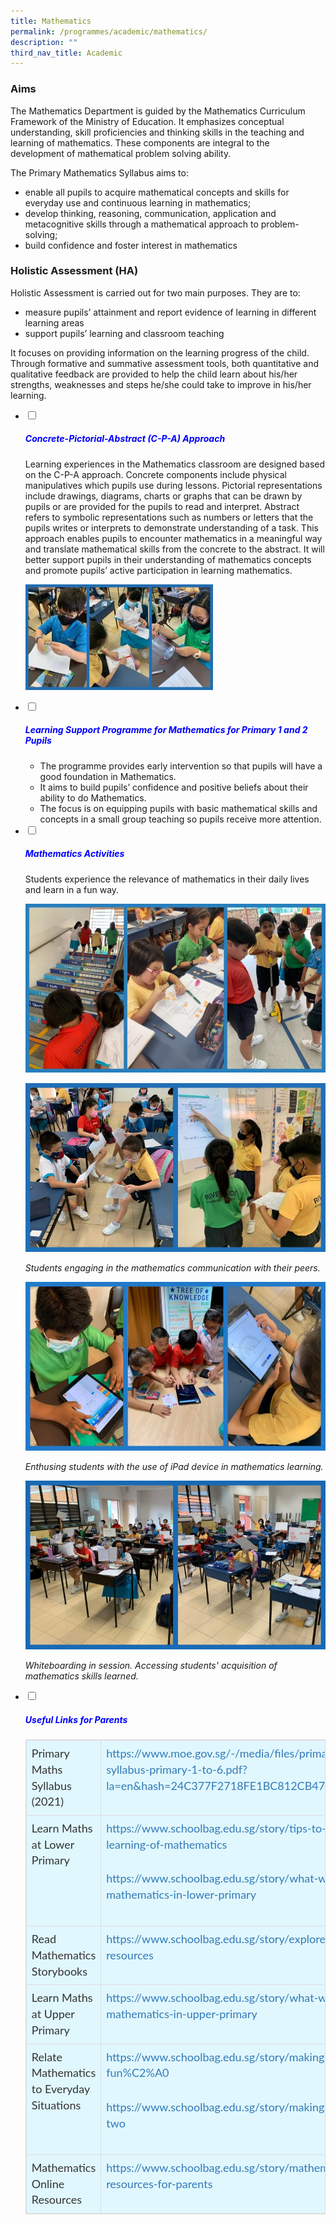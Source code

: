 ```yaml
---
title: Mathematics
permalink: /programmes/academic/mathematics/
description: ""
third_nav_title: Academic
---
```

### **Aims**

The Mathematics Department is guided by the Mathematics Curriculum Framework of the Ministry of Education. It emphasizes conceptual understanding, skill proficiencies and thinking skills in the teaching and learning of mathematics. These components are integral to the development of mathematical problem solving ability.

The Primary Mathematics Syllabus aims to:

*   enable all pupils to acquire mathematical concepts and skills for everyday use and continuous learning in mathematics;
*   develop thinking, reasoning, communication, application and metacognitive skills through a mathematical approach to problem-solving;
*   build confidence and foster interest in mathematics

### **Holistic Assessment (HA)**

Holistic Assessment is carried out for two main purposes. They are to:

*   measure pupils’ attainment and report evidence of learning in different learning areas
*   support pupils’ learning and classroom teaching

It focuses on providing information on the learning progress of the child. Through formative and summative assessment tools, both quantitative and qualitative feedback are provided to help the child learn about his/her strengths, weaknesses and steps he/she could take to improve in his/her learning.

<ul class="jekyllcodex_accordion">
<li>
<input type="checkbox" id="accordion1">
<label for="accordion1"><h5 style="color:blue">Concrete-Pictorial-Abstract (C-P-A) Approach</h5></label>
<div>
<p>Learning experiences in the Mathematics classroom are designed based on the C-P-A approach. Concrete components include physical manipulatives which pupils use during lessons. Pictorial representations include drawings, diagrams, charts or graphs that can be drawn by pupils or are provided for the pupils to read and interpret. Abstract refers to symbolic representations such as numbers or letters that the pupils writes or interprets to demonstrate understanding of a task. This approach enables pupils to encounter mathematics in a meaningful way and translate mathematical skills from the concrete to the abstract. It will better support pupils in their understanding of mathematics concepts and promote pupils’ active participation in learning mathematics.</p>
<p><img src="/images/CPA-1-300x169.jpg" style="width:300px"></p>	
</div>
</li>
	
<li>
<input type="checkbox" id="accordion2">
<label for="accordion2"><h5 style="color:blue">Learning Support Programme for Mathematics for Primary 1 and 2 Pupils</h5></label>
<div>

<ul>
<li>The programme provides early intervention so that pupils will have a good foundation in Mathematics.</li>
<li>It aims to build pupils’ confidence and positive beliefs about their ability to do Mathematics.</li>
<li>The focus is on equipping pupils with basic mathematical skills and concepts in a small group teaching so pupils receive more attention.</li>
</ul>
</div>
</li>
	
<li>
<input type="checkbox" id="accordion3">
<label for="accordion3"><h5 style="color:blue">Mathematics Activities</h5></label>
<div>
	
<p>Students experience the relevance of mathematics in their daily lives and learn in a fun way.</p>
<p><img src="/images/Math-Enrichment-Programme-1-768x432.jpg" alt=""></p>
<p><img src="/images/Math-Communication-768x432.jpg" alt=""></p>
<p><em>Students engaging in the mathematics communication with their peers.</em></p>
<p><img src="/images/Math-ICT-iPad-768x432.jpg" alt=""></p>
<p><em>Enthusing students with the use of iPad device in mathematics learning.</em></p>
<p><img src="/images/Mini-Whiteboarding-768x432.jpg" alt=""></p>
<p><em>Whiteboarding in session. Accessing students&#39; acquisition of mathematics skills learned.</em></p>
</div>
</li>
	
<li>
<input type="checkbox" id="accordion4">
<label for="accordion4"><h5 style="color:blue">Useful Links for Parents</h5></label>
<div>
<table class="table table-bordered" style="box-sizing: border-box; border: 1px solid rgb(221, 221, 221); font-size: 18px; font-style: normal; font-weight: 400; margin: 0px 0px 20px; outline: 0px; padding: 0px; vertical-align: baseline; border-collapse: collapse; border-spacing: 0px; width: 971.5px; background-color: rgb(224, 247, 254); max-width: 100%; color: rgb(51, 51, 51); font-family: Lato; font-variant-ligatures: normal; font-variant-caps: normal; letter-spacing: normal; orphans: 2; text-align: justify; text-transform: none; white-space: normal; widows: 2; word-spacing: 0px; -webkit-text-stroke-width: 0px; text-decoration-thickness: initial; text-decoration-style: initial; text-decoration-color: initial;"><tbody style="box-sizing: border-box; border: 0px; font-size: 18px; font-style: inherit; font-weight: inherit; margin: 0px; outline: 0px; padding: 0px; vertical-align: baseline;"><tr style="box-sizing: border-box; border: 0px; font-size: 18px; font-style: inherit; font-weight: inherit; margin: 0px; outline: 0px; padding: 0px; vertical-align: baseline;"><td style="box-sizing: border-box; border: 1px solid rgb(221, 221, 221); font-size: 18px; font-style: inherit; font-weight: inherit; margin: 0px; outline: 0px; padding: 8px; vertical-align: top; text-align: left; line-height: 1.42857;"><span style="box-sizing: border-box; border: 0px; font-size: 18px; font-style: inherit; font-weight: 400; margin: 0px; outline: 0px; padding: 0px; vertical-align: baseline;">Primary Maths Syllabus (2021)</span></td><td style="box-sizing: border-box; border: 1px solid rgb(221, 221, 221); font-size: 18px; font-style: inherit; font-weight: inherit; margin: 0px; outline: 0px; padding: 8px; vertical-align: top; text-align: left; line-height: 1.42857;"><a href="https://www.moe.gov.sg/-/media/files/primary/2021-mathematics-syllabus-primary-1-to-6.pdf?la=en&amp;hash=24C377F2718FE1BC812CB4730CE11FAF42DD0F76" target="_blank" rel="noopener" style="box-sizing: border-box; border: 0px; font-size: 18px; font-style: inherit; font-weight: inherit; margin: 0px; outline: 0px; padding: 0px; vertical-align: baseline; background-color: transparent; text-decoration: none; color: rgb(51, 122, 183); transition: all 0.2s linear 0s;"><span style="box-sizing: border-box; border: 0px; font-size: 18px; font-style: inherit; font-weight: 400; margin: 0px; outline: 0px; padding: 0px; vertical-align: baseline;">https://www.moe.gov.sg/-/media/files/primary/2021-mathematics-syllabus-primary-1-to-6.pdf?la=en&amp;hash=24C377F2718FE1BC812CB4730CE11FAF42DD0F76</span></a></td></tr><tr style="box-sizing: border-box; border: 0px; font-size: 18px; font-style: inherit; font-weight: inherit; margin: 0px; outline: 0px; padding: 0px; vertical-align: baseline;"><td style="box-sizing: border-box; border: 1px solid rgb(221, 221, 221); font-size: 18px; font-style: inherit; font-weight: inherit; margin: 0px; outline: 0px; padding: 8px; vertical-align: top; text-align: left; line-height: 1.42857;"><span style="box-sizing: border-box; border: 0px; font-size: 18px; font-style: inherit; font-weight: 400; margin: 0px; outline: 0px; padding: 0px; vertical-align: baseline;">Learn Maths at Lower Primary</span></td><td style="box-sizing: border-box; border: 1px solid rgb(221, 221, 221); font-size: 18px; font-style: inherit; font-weight: inherit; margin: 0px; outline: 0px; padding: 8px; vertical-align: top; text-align: left; line-height: 1.42857;"><a href="https://www.schoolbag.edu.sg/story/tips-to-support-your-child-s-learning-of-mathematics" target="_blank" rel="noopener" style="box-sizing: border-box; border: 0px; font-size: 18px; font-style: inherit; font-weight: inherit; margin: 0px; outline: 0px; padding: 0px; vertical-align: baseline; background-color: transparent; text-decoration: none; color: rgb(51, 122, 183); transition: all 0.2s linear 0s;"><span style="box-sizing: border-box; border: 0px; font-size: 18px; font-style: inherit; font-weight: 400; margin: 0px; outline: 0px; padding: 0px; vertical-align: baseline;">https://www.schoolbag.edu.sg/story/tips-to-support-your-child-s-learning-of-mathematics</span></a><p style="box-sizing: border-box; border: 0px; font-size: 18px; font-style: inherit; font-weight: inherit; margin: 0px 0px 1.6em; outline: 0px; padding: 0px; vertical-align: baseline;"></p><p style="box-sizing: border-box; border: 0px; font-size: 18px; font-style: inherit; font-weight: inherit; margin: 0px 0px 1.6em; outline: 0px; padding: 0px; vertical-align: baseline;"><a href="https://www.schoolbag.edu.sg/story/what-will-your-child-learn-for-mathematics-in-lower-primary" target="_blank" rel="noopener" style="box-sizing: border-box; border: 0px; font-size: 18px; font-style: inherit; font-weight: inherit; margin: 0px; outline: 0px; padding: 0px; vertical-align: baseline; background-color: transparent; text-decoration: none; color: rgb(51, 122, 183); transition: all 0.2s linear 0s;"><span style="box-sizing: border-box; border: 0px; font-size: 18px; font-style: inherit; font-weight: 400; margin: 0px; outline: 0px; padding: 0px; vertical-align: baseline;">https://www.schoolbag.edu.sg/story/what-will-your-child-learn-for-mathematics-in-lower-primary</span></a></p></td></tr><tr style="box-sizing: border-box; border: 0px; font-size: 18px; font-style: inherit; font-weight: inherit; margin: 0px; outline: 0px; padding: 0px; vertical-align: baseline;"><td style="box-sizing: border-box; border: 1px solid rgb(221, 221, 221); font-size: 18px; font-style: inherit; font-weight: inherit; margin: 0px; outline: 0px; padding: 8px; vertical-align: top; text-align: left; line-height: 1.42857;">Read Mathematics Storybooks</td><td style="box-sizing: border-box; border: 1px solid rgb(221, 221, 221); font-size: 18px; font-style: inherit; font-weight: inherit; margin: 0px; outline: 0px; padding: 8px; vertical-align: top; text-align: left; line-height: 1.42857;"><a href="https://www.schoolbag.edu.sg/story/explore-mathematics-related-resources" target="_blank" rel="noopener" style="box-sizing: border-box; border: 0px; font-size: 18px; font-style: inherit; font-weight: inherit; margin: 0px; outline: 0px; padding: 0px; vertical-align: baseline; background-color: transparent; text-decoration: none; color: rgb(51, 122, 183); transition: all 0.2s linear 0s;"><span style="box-sizing: border-box; border: 0px; font-size: 18px; font-style: inherit; font-weight: 400; margin: 0px; outline: 0px; padding: 0px; vertical-align: baseline;">https://www.schoolbag.edu.sg/story/explore-mathematics-related-resources</span></a></td></tr><tr style="box-sizing: border-box; border: 0px; font-size: 18px; font-style: inherit; font-weight: inherit; margin: 0px; outline: 0px; padding: 0px; vertical-align: baseline;"><td style="box-sizing: border-box; border: 1px solid rgb(221, 221, 221); font-size: 18px; font-style: inherit; font-weight: inherit; margin: 0px; outline: 0px; padding: 8px; vertical-align: top; text-align: left; line-height: 1.42857;"><span style="box-sizing: border-box; border: 0px; font-size: 18px; font-style: inherit; font-weight: 400; margin: 0px; outline: 0px; padding: 0px; vertical-align: baseline;">Learn Maths at Upper Primary</span></td><td style="box-sizing: border-box; border: 1px solid rgb(221, 221, 221); font-size: 18px; font-style: inherit; font-weight: inherit; margin: 0px; outline: 0px; padding: 8px; vertical-align: top; text-align: left; line-height: 1.42857;"><a href="https://www.schoolbag.edu.sg/story/what-will-your-child-learn-for-mathematics-in-upper-primary" target="_blank" rel="noopener" style="box-sizing: border-box; border: 0px; font-size: 18px; font-style: inherit; font-weight: inherit; margin: 0px; outline: 0px; padding: 0px; vertical-align: baseline; background-color: transparent; text-decoration: none; color: rgb(51, 122, 183); transition: all 0.2s linear 0s;"><span style="box-sizing: border-box; border: 0px; font-size: 18px; font-style: inherit; font-weight: 400; margin: 0px; outline: 0px; padding: 0px; vertical-align: baseline;">https://www.schoolbag.edu.sg/story/what-will-your-child-learn-for-mathematics-in-upper-primary</span></a></td></tr><tr style="box-sizing: border-box; border: 0px; font-size: 18px; font-style: inherit; font-weight: inherit; margin: 0px; outline: 0px; padding: 0px; vertical-align: baseline;"><td style="box-sizing: border-box; border: 1px solid rgb(221, 221, 221); font-size: 18px; font-style: inherit; font-weight: inherit; margin: 0px; outline: 0px; padding: 8px; vertical-align: top; text-align: left; line-height: 1.42857;">Relate Mathematics to Everyday Situations</td><td style="box-sizing: border-box; border: 1px solid rgb(221, 221, 221); font-size: 18px; font-style: inherit; font-weight: inherit; margin: 0px; outline: 0px; padding: 8px; vertical-align: top; text-align: left; line-height: 1.42857;"><a href="https://www.schoolbag.edu.sg/story/making-mathematics-fun%C2%A0" target="_blank" rel="noopener" style="box-sizing: border-box; border: 0px; font-size: 18px; font-style: inherit; font-weight: inherit; margin: 0px; outline: 0px; padding: 0px; vertical-align: baseline; background-color: transparent; text-decoration: none; color: rgb(51, 122, 183); transition: all 0.2s linear 0s;"><span style="box-sizing: border-box; border: 0px; font-size: 18px; font-style: inherit; font-weight: 400; margin: 0px; outline: 0px; padding: 0px; vertical-align: baseline;">https://www.schoolbag.edu.sg/story/making-mathematics-fun%C2%A0</span></a><p style="box-sizing: border-box; border: 0px; font-size: 18px; font-style: inherit; font-weight: inherit; margin: 0px 0px 1.6em; outline: 0px; padding: 0px; vertical-align: baseline;"></p><p style="box-sizing: border-box; border: 0px; font-size: 18px; font-style: inherit; font-weight: inherit; margin: 0px 0px 1.6em; outline: 0px; padding: 0px; vertical-align: baseline;"><a href="https://www.schoolbag.edu.sg/story/making-mathematics-fun-part-two" target="_blank" rel="noopener" style="box-sizing: border-box; border: 0px; font-size: 18px; font-style: inherit; font-weight: inherit; margin: 0px; outline: 0px; padding: 0px; vertical-align: baseline; background-color: transparent; text-decoration: none; color: rgb(51, 122, 183); transition: all 0.2s linear 0s;"><span style="box-sizing: border-box; border: 0px; font-size: 18px; font-style: inherit; font-weight: 400; margin: 0px; outline: 0px; padding: 0px; vertical-align: baseline;">https://www.schoolbag.edu.sg/story/making-mathematics-fun-part-two</span></a></p></td></tr><tr style="box-sizing: border-box; border: 0px; font-size: 18px; font-style: inherit; font-weight: inherit; margin: 0px; outline: 0px; padding: 0px; vertical-align: baseline;"><td style="box-sizing: border-box; border: 1px solid rgb(221, 221, 221); font-size: 18px; font-style: inherit; font-weight: inherit; margin: 0px; outline: 0px; padding: 8px; vertical-align: top; text-align: left; line-height: 1.42857;">Mathematics Online Resources</td><td style="box-sizing: border-box; border: 1px solid rgb(221, 221, 221); font-size: 18px; font-style: inherit; font-weight: inherit; margin: 0px; outline: 0px; padding: 8px; vertical-align: top; text-align: left; line-height: 1.42857;"><a href="https://www.schoolbag.edu.sg/story/mathematics-online-resources-for-parents" target="_blank" rel="noopener" style="box-sizing: border-box; border: 0px; font-size: 18px; font-style: inherit; font-weight: inherit; margin: 0px; outline: 0px; padding: 0px; vertical-align: baseline; background-color: transparent; text-decoration: none; color: rgb(51, 122, 183); transition: all 0.2s linear 0s;"><span style="box-sizing: border-box; border: 0px; font-size: 18px; font-style: inherit; font-weight: 400; margin: 0px; outline: 0px; padding: 0px; vertical-align: baseline;">https://www.schoolbag.edu.sg/story/mathematics-online-resources-for-parents</span></a></td></tr></tbody></table>
</li>	
</div>